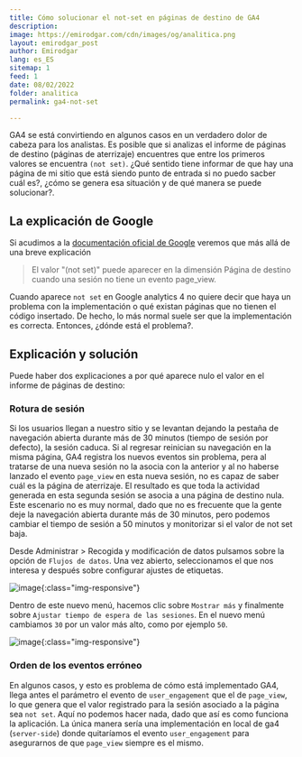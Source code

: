 ```yaml
---
title: Cómo solucionar el not-set en páginas de destino de GA4
description: 
image: https://emirodgar.com/cdn/images/og/analitica.png
layout: emirodgar_post
author: Emirodgar
lang: es_ES
sitemap: 1
feed: 1
date: 08/02/2022
folder: analitica
permalink: ga4-not-set

--- 
```


GA4 se está convirtiendo en algunos casos en un verdadero dolor de cabeza para los analistas. 
Es posible que si analizas el informe de páginas de destino (páginas de aterrizaje) encuentres que entre los primeros valores se encuentra `(not set)`. ¿Qué sentido tiene informar de que hay una página de mi sitio que está siendo punto de entrada si no puedo sacber cuál es?, ¿cómo se genera esa situación y de qué manera se puede solucionar?.

## La explicación de Google

Si acudimos a la [documentación oficial de Google](https://support.google.com/analytics/answer/13504892?hl=es) veremos que más allá de una breve explicación

> El valor "(not set)" puede aparecer en la dimensión Página de destino cuando una sesión no tiene un evento page_view.

Cuando aparece `not set` en Google analytics 4 no quiere decir que haya un problema con la implementación o qué existan páginas que no tienen el código insertado.
De hecho, lo más normal suele ser que la implementación es correcta. Entonces, ¿dónde está el problema?.

## Explicación y solución

Puede haber dos explicaciones a por qué aparece nulo el valor en el informe de páginas de destino:

### Rotura de sesión

Si los usuarios llegan a nuestro sitio y se levantan dejando la pestaña de navegación abierta durante más de 30 minutos (tiempo de sesión por defecto), la sesión caduca. Si al regresar reinician su navegación en la misma página, GA4 registra los nuevos eventos sin problema, pera al tratarse de una nueva sesión no la asocia con la anterior y al no haberse lanzado el evento `page_view` en esta nueva sesión, no es capaz de saber cuál es la página de aterrizaje. El resultado es que toda la actividad generada en esta segunda sesión se asocia a una página de destino nula. Este escenario no es muy normal, dado que no es frecuente que la gente deje la navegación abierta durante más de 30 minutos, pero podemos cambiar el tiempo de sesión a 50 minutos y monitorizar si el valor de not set baja.

Desde Administrar > Recogida y modificación de datos pulsamos sobre la opción de `Flujos de datos`. Una vez abierto, seleccionamos el que nos interesa y después sobre configurar ajustes de etiquetas.

![image](https://github.com/user-attachments/assets/fe200d58-4e8e-4e95-bd04-8d18409ea414){:class="img-responsive"}

Dentro de este nuevo menú, hacemos clic sobre `Mostrar más` y finalmente sobre `Ajustar tiempo de espera de las sesiones`. En el nuevo menú cambiamos `30` por un valor más alto, como por ejemplo `50`.

![image](https://github.com/user-attachments/assets/d5bec4a9-2f0d-4355-bc03-7522b2d9b99d){:class="img-responsive"}

### Orden de los eventos erróneo

En algunos casos, y esto es problema de cómo está implementado GA4, llega antes el parámetro el evento de `user_engagement` que el de `page_view`, lo que genera que el valor registrado para la sesión asociado a la página sea `not set`.
Aquí no podemos hacer nada, dado que así es como funciona la aplicación. La única manera sería una implementación en local de ga4 (`server-side`) donde quitaríamos el evento `user_engagement` para asegurarnos de que `page_view` siempre es el mismo.
